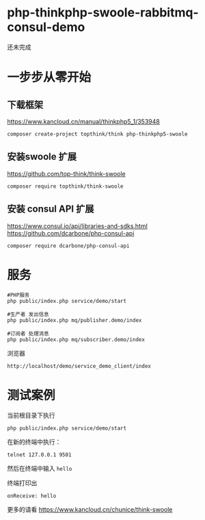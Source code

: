 # php-thinkphp-swoole-rabbitmq-consul-demo

还未完成

# 一步步从零开始
## 下载框架

https://www.kancloud.cn/manual/thinkphp5_1/353948
```SHELL
composer create-project topthink/think php-thinkphp5-swoole
```

## 安装swoole 扩展
https://github.com/top-think/think-swoole
```SHELL
composer require topthink/think-swoole
```

## 安装 consul API 扩展
https://www.consul.io/api/libraries-and-sdks.html
https://github.com/dcarbone/php-consul-api
```SHELL
composer require dcarbone/php-consul-api
```

# 服务
```SHELL
#PHP服务
php public/index.php service/demo/start

#生产者 发出信息
php public/index.php mq/publisher.demo/index

#订阅者 处理消息
php public/index.php mq/subscriber.demo/index
```
浏览器
```angular2html
http://localhost/demo/service_demo_client/index
```

# 测试案例
当前根目录下执行
```SHELL
php public/index.php service/demo/start
```
在新的终端中执行：
```SEHLL
telnet 127.0.0.1 9501
```
然后在终端中输入 `hello`

终端打印出
```SHELL
onReceive: hello
```

更多的请看 https://www.kancloud.cn/chunice/think-swoole